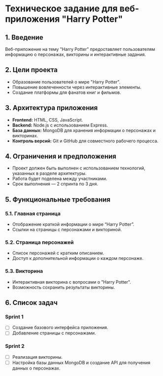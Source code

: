# Техническое задание для веб-приложения "Harry Potter"

## 1. Введение
Веб-приложение на тему "Harry Potter" предоставляет пользователям информацию о персонажах, викторины и интерактивные задания.

## 2. Цели проекта
- Образование пользователей о мире "Harry Potter".
- Повышение вовлеченности через интерактивные элементы.
- Создание платформы для фанатов книг и фильмов.

## 3. Архитектура приложения
- **Frontend:** HTML, CSS, JavaScript.
- **Backend:** Node.js с использованием Express.
- **База данных:** MongoDB для хранения информации о персонажах и викторинах.
- **Контроль версий:** Git и GitHub для совместного рабочего процесса.

## 4. Ограничения и предположения
- Проект должен быть выполнен с использованием технологий, указанных в разделе архитектуры.
- Работа будет поделена между участниками.
- Срок выполнения — 2 спринта по 3 дня.

## 5. Функциональные требования
### 5.1. Главная страница
- Отображение краткой информации о мире “Harry Potter”.
- Ссылки на страницы с персонажами и викториной.

### 5.2. Страница персонажей
- Список персонажей с кратким описанием.
- Доступ к дополнительной информации о каждом персонаже.

### 5.3. Викторина
- Интерактивная викторина с вопросами о "Harry Potter".
- Возможность сохранить результаты викторины.

## 6. Список задач
### Sprint 1
- [ ] Создание базового интерфейса приложения.
- [ ] Добавление страницы с персонажами.
  
### Sprint 2
- [ ] Реализация викторины.
- [ ] Настройка базы данных MongoDB и создание API для получения данных о персонажах.
